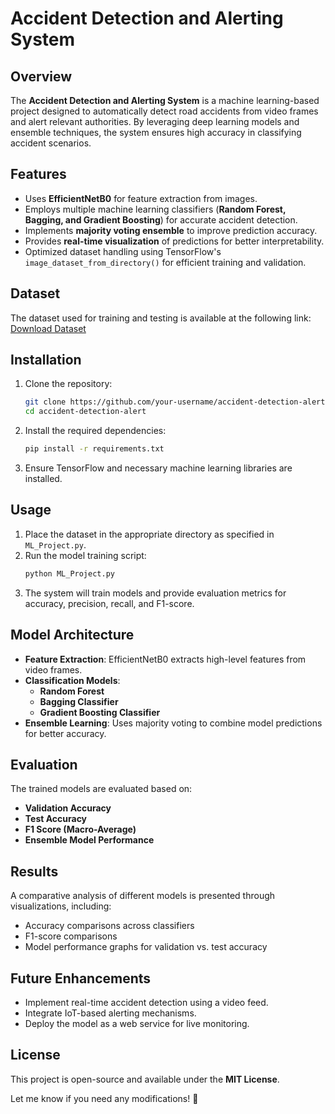 # Accident Detection and Alerting System

## Overview
The **Accident Detection and Alerting System** is a machine learning-based project designed to automatically detect road accidents from video frames and alert relevant authorities. By leveraging deep learning models and ensemble techniques, the system ensures high accuracy in classifying accident scenarios.

## Features
- Uses **EfficientNetB0** for feature extraction from images.
- Employs multiple machine learning classifiers (**Random Forest, Bagging, and Gradient Boosting**) for accurate accident detection.
- Implements **majority voting ensemble** to improve prediction accuracy.
- Provides **real-time visualization** of predictions for better interpretability.
- Optimized dataset handling using TensorFlow's `image_dataset_from_directory()` for efficient training and validation.

## Dataset
The dataset used for training and testing is available at the following link:  
[Download Dataset](https://drive.google.com/file/d/1fG8YNwqYJ3Ad2l4Mom0eiNf5ZkRoP5jG/view?usp=sharing)  

## Installation
1. Clone the repository:
   ```sh
   git clone https://github.com/your-username/accident-detection-alert.git
   cd accident-detection-alert
   ```
2. Install the required dependencies:
   ```sh
   pip install -r requirements.txt
   ```
3. Ensure TensorFlow and necessary machine learning libraries are installed.

## Usage
1. Place the dataset in the appropriate directory as specified in `ML_Project.py`.
2. Run the model training script:
   ```sh
   python ML_Project.py
   ```
3. The system will train models and provide evaluation metrics for accuracy, precision, recall, and F1-score.

## Model Architecture
- **Feature Extraction**: EfficientNetB0 extracts high-level features from video frames.
- **Classification Models**:
  - **Random Forest**
  - **Bagging Classifier**
  - **Gradient Boosting Classifier**
- **Ensemble Learning**: Uses majority voting to combine model predictions for better accuracy.

## Evaluation
The trained models are evaluated based on:
- **Validation Accuracy**
- **Test Accuracy**
- **F1 Score (Macro-Average)**
- **Ensemble Model Performance**

## Results
A comparative analysis of different models is presented through visualizations, including:
- Accuracy comparisons across classifiers
- F1-score comparisons
- Model performance graphs for validation vs. test accuracy

## Future Enhancements
- Implement real-time accident detection using a video feed.
- Integrate IoT-based alerting mechanisms.
- Deploy the model as a web service for live monitoring.

## License
This project is open-source and available under the **MIT License**.

Let me know if you need any modifications! 🚀
